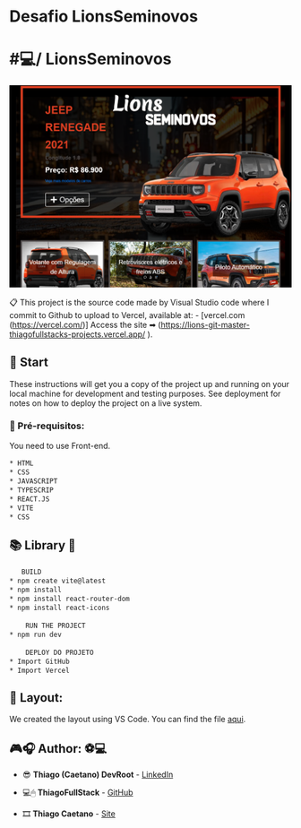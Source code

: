 # Desafio LionsSeminovos

# #💻/ LionsSeminovos


![Welcome](./src/assets/Readme.png?raw=true)

📋 This project is the source code made by Visual Studio code where I commit to Github to upload to Vercel, available at:  - [vercel.com (https://vercel.com/)] Access the site ➡ (https://lions-git-master-thiagofullstacks-projects.vercel.app/ ).


## 🎉 Start

These instructions will get you a copy of the project up and running on your local machine for development and testing purposes. See deployment for notes on how to deploy the project on a live system.

### 📝 Pré-requisitos:

You need to use Front-end.

```
* HTML
* CSS
* JAVASCRIPT
* TYPESCRIP
* REACT.JS
* VITE
* CSS 
```

## 📚 Library 🧠 
```
   BUILD
* npm create vite@latest
* npm install 
* npm install react-router-dom
* npm install react-icons

    RUN THE PROJECT
* npm run dev

    DEPLOY DO PROJETO
* Import GitHub
* Import Vercel
```


## 📁 Layout:

We created the layout using VS Code. You can find the file [aqui](https://code.visualstudio.com/).

## 🎮🎧 Author: ⚽💻 

* 😎 **Thiago (Caetano) DevRoot** - [LinkedIn](https://www.linkedin.com/in/thiagocb2-developer-fullstack/)

* 💻🖱 **ThiagoFullStack** - [GitHub](https://github.com/ThiagoFullStack/lions)

* 🎞 **Thiago Caetano** - [Site](https://www.linkedin.com/in/thiagocb2-developer-fullstack/)

<br><br><br>


